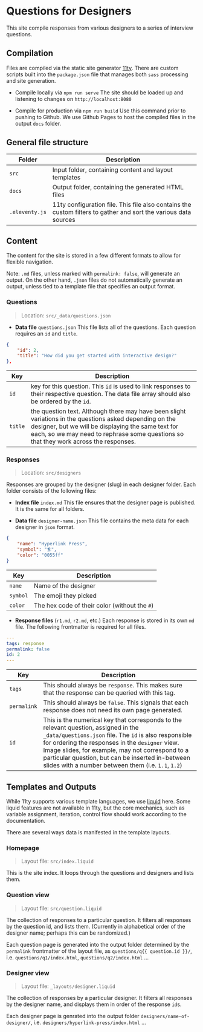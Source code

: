 # Questions for Designers

This site compile responses from various designers to a series of interview questions.


## Compilation
Files are compiled via the static site generator [11ty](https://www.11ty.dev/docs/).
There are custom scripts built into the `package.json` file that manages both `sass` processing and site generation.

- Compile locally via `npm run serve`
The site should be loaded up and listening to changes on `http://localhost:8080`

- Compile for production via `npm run build`
Use this command prior to pushing to Github. We use Github Pages to host the compiled files in the output `docs` folder.

## General file structure

| Folder | Description |
| --- | ----------- |
| `src` | Input folder, containing content and layout templates |
| `docs` | Output folder, containing the generated HTML files |
| `.eleventy.js` | 11ty configuration file. This file also contains the custom filters to gather and sort the various data sources |


## Content

The content for the site is stored in a few different formats to allow for flexible navigation.

Note: `.md` files, unless marked with `permalink: false`, will generate an output.
On the other hand, `.json` files do not automatically generate an output, unless tied to a template file that specifies an output format.

### Questions
> Location: `src/_data/questions.json`

- **Data file** `questions.json` This file lists all of the questions. Each question requires an `id` and `title`.

```json
{
	"id": 2,
	"title": "How did you get started with interactive design?"
},
```

| Key | Description |
| --- | ----------- |
| `id` | key for this question. This `id` is used to link responses to their respective question. The data file array should also be ordered by the `id`. |
| `title` | the question text. Although there may have been slight variations in the questions asked depending on the designer, but we will be displaying the same text for each, so we may need to rephrase some questions so that they work across the responses.|


### Responses
> Location: `src/designers`

Responses are grouped by the designer (slug) in each designer folder.
Each folder consists of the following files:

- **Index file** `index.md` This file ensures that the designer page is published. It is the same for all folders.

- **Data file** `designer-name.json` This file contains the meta data for each designer in `json` format.

```json
{
	"name": "Hyperlink Press",
	"symbol": "🏄",
	"color": "0055ff"
}
```

| Key | Description |
| --- | ----------- |
| `name` | Name of the designer |
| `symbol` | The emoji they picked |
| `color` | The hex code of their color (without the `#`) |

- **Response files** (`r1.md`, `r2.md`, etc.) Each response is stored in its own `md` file. The following frontmatter is required for all files.

```yaml
---
tags: response
permalink: false
id: 2
---
```

| Key | Description |
| --- | ----------- |
|`tags` | This should always be `response`. This makes sure that the response can be queried with this tag.|
|`permalink` | This should always be `false`. This signals that each response does not need its own page generated.|
|`id`| This is the numerical key that corresponds to the relevant question, assigned in the `_data/questions.json` file. The `id` is also responsible for ordering the responses in the `designer` view. Image slides, for example, may not correspond to a particular question, but can be inserted in-between slides with a number between them (i.e. `1.1`, `1.2`)|


## Templates and Outputs

While 11ty supports various template languages, we use [liquid](https://shopify.github.io/liquid/basics/introduction/) here.
Some liquid features are not available in 11ty, but the core mechanics, such as variable assignment, iteration, control flow should work according to the documentation.

There are several ways data is manifested in the template layouts.


### Homepage
> Layout file: `src/index.liquid`

This is the site index. It loops through the questions and designers and lists them.

### Question view
> Layout file: `src/question.liquid`

The collection of responses to a particular question. 
It filters all responses by the question id, and lists them. (Currently in alphabetical order of the designer name; perhaps this can be randomized.)

Each question page is generated into the output folder determined by the `permalink` frontmatter of the layout file, as `questions/q{{ question.id }}/`, i.e. `questions/q1/index.html`, `questions/q2/index.html` ...

### Designer view
> Layout file: `_layouts/designer.liquid`

The collection of responses by a particular designer. It filters all responses by the designer name, and displays them in order of the response `id`s.

Each designer page is genrated into the output folder `designers/name-of-designer/`, i.e. `designers/hyperlink-press/index.html` ...



